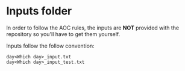 # Inputs folder

In order to follow the AOC rules, the inputs are **NOT** provided with the repository so you'll have to get them yourself.

Inputs follow the follow convention:
```
day<Which day>_input.txt
day<Which day>_input_test.txt
```
